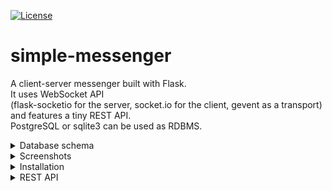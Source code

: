 [![License](https://img.shields.io/badge/license-MIT-green)](https://tldrlegal.com/license/mit-license)
<br>

# simple-messenger
A client-server messenger built with Flask.<br>
It uses WebSocket API<br> 
(flask-socketio for the server, socket.io for the client, gevent as a transport)<br> 
and features a tiny REST API.<br>
PostgreSQL or sqlite3 can be used as RDBMS.

<details>
  
 <summary> 
    Database schema
  </summary>
  
  ![Database schema](./screenshots/schema.png)
  <i>Made using <a href="https://pgmodeler.io/">pgmaker</a></i> 

</details>

<details>

  <summary>
      Screenshots
  </summary>
    
  ![Registration page](./screenshots/2.png)
  <i>Registration page</i>
  
<br>

  ![After registration](./screenshots/3.png)
  <i>After registration, the user is automatically logged in, but stays unconfirmed - they have to check the inbox and follow the provided link </i> 
  
<br>

  ![Confirmation is completed](./screenshots/4.png)
  <i>Confirmation is completed</i>
  
<br>

  ![Logged out](./screenshots/5.png)
  <i>Logged out</i>
  
<br>

  ![Wrong user data](./screenshots/6.png)
  <i>Wrong user data</i>
  
<br>

  ![Main page](./screenshots/7.png)
  <i>Main page</i>
  
<br>

  ![Main page, several users selected](./screenshots/8.png)
  <i>Main page, several users selected</i>
  
<br>

  ![Main page, 3 unread messages](./screenshots/9.png)
  <i>Main page, 3 unread messages</i>
  
<br>

  ![Main page, chat selected](./screenshots/10.png)
  <i>Main page, chat selected</i>
  
<br>

  ![Main page, users and chats are filtered](./screenshots/11.png)
  <i>Main page, users and chats are filtered</i>
  
<br>

  ![Main page, users and chats filtered, no chats found](./screenshots/12.png)
  <i>Main page, users and chats filtered, no chats found</i>
  
<br>

  ![Generic error page](./screenshots/404.png)
  <i>Generic error page</i>   
    
</details>

<details>
  
  <summary>
    Installation
  </summary>
  
  <br>

  The easiest way to run the app is to create a Docker image and then run a container.<br>
  If you have a Debian-based system (Ubuntu, Mint...), the following steps should work:<br>
  - clone the repository
  ```
  $ git clone https://github.com/96tm/simple-messenger.git
  ```
  - navigate to the project directory (Dockerfile is inside) and create a Docker image
  ```
  $ sudo docker build -t simple_messenger:latest .
  ```
  - download a Postgres image
  ```
  $ sudo docker pull postgres
  ```
  - run a Postgres container replacing "/directory/to/mount" with an appropriate directory
    to store the database <br>
    (if you have Postgres service on your system, 
    you'll need to stop it with  something like <br>
    ```$ sudo service postgresql stop```)
  ```
  $ sudo docker run --name postgres -d -p 5432:5432 \
    -e POSTGRES_USER=postgres_user \
    -e POSTGRES_PASSWORD=postgres_password \
    -e POSTGRES_DB=db_name \
    -v /directory/to/mount:/var/lib/postgresql/data \
    --rm postgres:latest
  ```
  - run a container with the Simple Messenger image<br>
    (you'll need to assign appropriate values to<br>
     ```SECRET_KEY```, ```MAIL_SERVER```, ```MAIL_SENDER```,
     ```MAIL_USERNAME``` and ```MAIL_PASSWORD```;<br>
     also, if you don't want to add fake users for testing,
     remove the line <br>
     ```-e ADD_TEST_USERS=1 \```)
  ```
  $ sudo docker run --name simple_messenger -d -p 8000:5000 \
    -e ADD_TEST_USERS=1 \
    -e SECRET_KEY=make_it_secret \
    -e SESSION_TYPE=filesystem \
    -e MAIL_SERVER=mail_server \
    -e MAIL_SENDER=mail@send.er \
    -e MAIL_PORT=587 \
    -e MAIL_USE_TLS=true \
    -e MAIL_USERNAME=username \
    -e MAIL_PASSWORD="password" \
    --link postgres:dbserver \
    -e DATABASE_URI=postgresql://postgres_user:postgres_password@dbserver/db_name \
    --rm simple_messenger:latest
  ```
  Now you can open the app at <a href="http://localhost:8000">localhost:8000 </a> and register.<br>
  If test users were added (```-e ADD_TEST_USERS=1```),<br>
  you can log in right away 
  with the following email/password pairs:
  - email: ```arthur@arthur.arthur```, password: ```arthur```;
  - email: ```morgain@morgain.morgain```, ```password: morgain```;
  - email: ```merlin@merlin.merlin```, ```password: merlin```.
</details>

<details>
  
 <summary> 
  REST API
 </summary>
 
 The following actions are available:
 - get a list of the authenticated user's chats
 ```/api/v1.0/chats```;
 - get a chat by id
 ```/api/v1.0/chats/1```;
 - get a list of messages in the chat
 ```/api/v1.0/chats/1/messages```;
 - get a message by the id from the chat
 ```/api/v1.0/chats/1/messages/1```;
 - send a message
 ```/api/v1.0/chats/1/messages/```.

 Sending a message requires a JSON object in the form 
 ```{"text" :"your_message_text"}```
 in the request.
 
</details>
